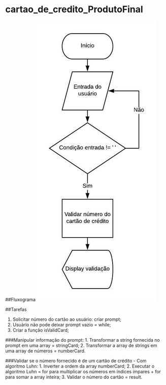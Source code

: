# cartao_de_credito_ProdutoFinal
##Fluxograma
![Fluxograma cartao_de_credito_ProdutoFinal](Fluxograma.jpeg)

##Tarefas
  1. Solicitar número do cartão ao usuário: criar prompt;
  2. Usuário não pode deixar prompt vazio = while;
  3. Criar a função isValidCard;

###Manipular informação do prompt:
    1. Transformar a string fornecida no prompt em uma array = stringCard;
    2. Transformar a array de strings em uma array de números = numberCard.


###Validar se o número fornecido é de um cartão de crédito - Com algoritmo Luhn:
    1. Inverter a ordem da array numberCard;
    2. Executar o algoritmo Luhn = for para multiplicar os números em índices ímpares + for para somar a array inteira;
    3. Validar o número do cartão = result.
